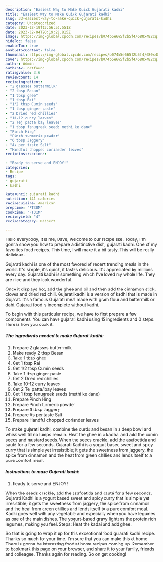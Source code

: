 ```yaml
---
description: "Easiest Way to Make Quick Gujarati kadhi"
title: "Easiest Way to Make Quick Gujarati kadhi"
slug: 33-easiest-way-to-make-quick-gujarati-kadhi
category: Uncategorized
date: 2023-02-19T13:56:55.551Z
date: 2023-02-04T20:19:28.815Z
image: https://img-global.cpcdn.com/recipes/b074b5e665f2b5f4/680x482cq70/gujarati-kadhi-recipe-main-photo.jpg
hideToc: false
enableToc: true
enableTocContent: false
thumbnail: https://img-global.cpcdn.com/recipes/b074b5e665f2b5f4/680x482cq70/gujarati-kadhi-recipe-main-photo.jpg
cover: https://img-global.cpcdn.com/recipes/b074b5e665f2b5f4/680x482cq70/gujarati-kadhi-recipe-main-photo.jpg
author: Admin
authorAv: notfound
ratingvalue: 3.6
reviewcount: 14
recipeingredient:
- "2 glasses buttermilk"
- "2 tbsp Besan"
- "1 tbsp ghee"
- "1 tbsp Rai"
- "1/2 tbsp Cumin seeds"
- "1 tbsp ginger paste"
- "2 Dried red chillies"
- "10-12 curry leaves"
- "2 Tej patta bay leaves"
- "1 tbsp fenugreek seeds methi ke dane"
- "Pinch Hing"
- "Pinch turmeric powder"
- "6 tbsp Jaggery"
- "As per taste Salt"
- "Handful chopped coriander leaves"
recipeinstructions:

- "Ready to serve and ENJOY!"
categories:
- Recipe
tags:
- gujarati
- kadhi

katakunci: gujarati kadhi 
nutrition: 141 calories
recipecuisine: American
preptime: "PT30M"
cooktime: "PT31M"
recipeyield: "4"
recipecategory: Dessert

---
```



Hello everybody, it is me, Dave, welcome to our recipe site. Today, I'm gonna show you how to prepare a distinctive dish, gujarati kadhi. One of my favorites food recipes. This time, I will make it a bit tasty. This will be really delicious.

Gujarati kadhi is one of the most favored of recent trending meals in the world. It's simple, it's quick, it tastes delicious. It's appreciated by millions every day. Gujarati kadhi is something which I've loved my whole life. They are nice and they look wonderful.

Once it displays hot, add the ghee and oil and then add the cinnamon stick, cloves and dried red chili. Gujarati kadhi is a version of kadhi that is made in Gujarat. It&#39;s a famous Gujarati meal made with gram flour and buttermilk or dahi. Gujarati food is incomplete without kadhi.


To begin with this particular recipe, we have to first prepare a few components. You can have gujarati kadhi using 15 ingredients and 0 steps. Here is how you cook it.

<!--inarticleads1-->

##### The ingredients needed to make Gujarati kadhi:

1. Prepare 2 glasses butter-milk
1. Make ready 2 tbsp Besan
1. Take 1 tbsp ghee
1. Get 1 tbsp Rai
1. Get 1/2 tbsp Cumin seeds
1. Take 1 tbsp ginger paste
1. Get 2 Dried red chillies
1. Take 10-12 curry leaves
1. Get 2 Tej patta/ bay leaves
1. Get 1 tbsp fenugreek seeds (methi ke dane)
1. Prepare Pinch Hing
1. Prepare Pinch turmeric powder
1. Prepare 6 tbsp Jaggery
1. Prepare As per taste Salt
1. Prepare Handful chopped coriander leaves


To make gujarati kadhi, combine the curds and besan in a deep bowl and whisk well till no lumps remain. Heat the ghee in a kadhai and add the cumin seeds and mustard seeds. When the seeds crackle, add the asafoetida and sauté for a few seconds. Gujarati Kadhi is a yogurt based sweet and spicy curry that is simple yet irresistible; it gets the sweetness from jaggery, the spice from cinnamon and the heat from green chillies and lends itself to a pure comfort meal. 

<!--inarticleads2-->

##### Instructions to make Gujarati kadhi:


1. Ready to serve and ENJOY!

When the seeds crackle, add the asafoetida and sauté for a few seconds. Gujarati Kadhi is a yogurt based sweet and spicy curry that is simple yet irresistible; it gets the sweetness from jaggery, the spice from cinnamon and the heat from green chillies and lends itself to a pure comfort meal. Kadhi goes well with any vegetable and especially when you have legumes as one of the main dishes. The yogurt-based gravy lightens the protein rich legumes, making you feel. Steps: Heat the kadai and add ghee. 

So that is going to wrap it up for this exceptional food gujarati kadhi recipe. Thanks so much for your time. I'm sure that you can make this at home. There is gonna be interesting food at home recipes coming up. Remember to bookmark this page on your browser, and share it to your family, friends and colleague. Thanks again for reading. Go on get cooking!
